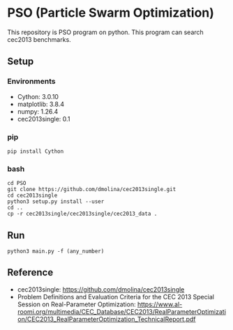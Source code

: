 # PSO (Particle Swarm Optimization)
This repository is PSO program on python. This program can search cec2013 benchmarks.

## Setup
### Environments
- Cython: 3.0.10
- matplotlib: 3.8.4
- numpy: 1.26.4
- cec2013single: 0.1
### pip
```
pip install Cython
```
### bash
```
cd PSO
git clone https://github.com/dmolina/cec2013single.git
cd cec2013single
python3 setup.py install --user
cd ..
cp -r cec2013single/cec2013single/cec2013_data .
```

## Run
```
python3 main.py -f (any_number)
```

## Reference
- cec2013single: https://github.com/dmolina/cec2013single
- Problem Definitions and Evaluation Criteria for the CEC 2013 Special Session on Real-Parameter Optimization: https://www.al-roomi.org/multimedia/CEC_Database/CEC2013/RealParameterOptimization/CEC2013_RealParameterOptimization_TechnicalReport.pdf
